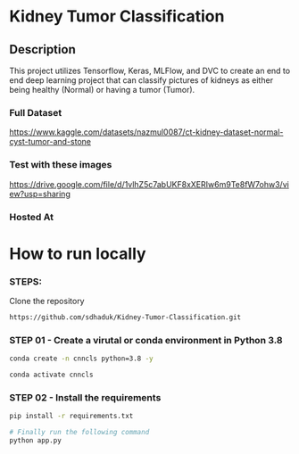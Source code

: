 # Kidney Tumor Classification

## Description
This project utilizes Tensorflow, Keras, MLFlow, and DVC to create an end to end deep learning project that can classify pictures of kidneys as either being healthy (Normal) or having a tumor (Tumor). 

### Full Dataset
https://www.kaggle.com/datasets/nazmul0087/ct-kidney-dataset-normal-cyst-tumor-and-stone

### Test with these images
https://drive.google.com/file/d/1vlhZ5c7abUKF8xXERIw6m9Te8fW7ohw3/view?usp=sharing

### Hosted At


# How to run locally

### STEPS:
Clone the repository

```bash
https://github.com/sdhaduk/Kidney-Tumor-Classification.git
```

### STEP 01 - Create a virutal or conda environment in Python 3.8
```bash
conda create -n cnncls python=3.8 -y
```

```bash
conda activate cnncls
```

### STEP 02 - Install the requirements
```bash
pip install -r requirements.txt
```

```bash
# Finally run the following command
python app.py
```
